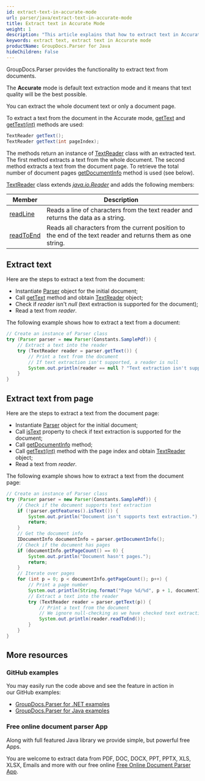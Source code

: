 ```yaml
---
id: extract-text-in-accurate-mode
url: parser/java/extract-text-in-accurate-mode
title: Extract text in Accurate Mode
weight: 1
description: "This article explains that how to extract text in Accurate mode."
keywords: extract text, extract text in Accurate mode
productName: GroupDocs.Parser for Java
hideChildren: False
---
```

GroupDocs.Parser provides the functionality to extract text from documents.

The **Accurate** mode is default text extraction mode and it means that text quality will be the best possible.

You can extract the whole document text or only a document page.

To extract a text from the document in the Accurate mode, [getText](https://apireference.groupdocs.com/java/parser/com.groupdocs.parser/Parser#getText()) and [getText(int)](https://apireference.groupdocs.com/java/parser/com.groupdocs.parser/Parser#getText(int)) methods are used:

```java
TextReader getText();
TextReader getText(int pageIndex);
```

The methods return an instance of [TextReader](https://apireference.groupdocs.com/java/parser/com.groupdocs.parser.data/TextReader) class with an extracted text. The first method extracts a text from the whole document. The second method extracts a text from the document page. To retrieve the total number of document pages [getDocumentInfo](https://apireference.groupdocs.com/java/parser/com.groupdocs.parser/Parser#getDocumentInfo()) method is used (see below).

[TextReader](https://apireference.groupdocs.com/java/parser/com.groupdocs.parser.data/TextReader) class extends [*java.io.Reader*](http://docs.oracle.com/javase/7/docs/api/java/io/Reader.html?is-external=true) and adds the following members:

| Member | Description |
| --- | --- |
| [readLine](https://apireference.groupdocs.com/java/parser/com.groupdocs.parser.data/TextReader#readLine()) | Reads a line of characters from the text reader and returns the data as a string. |
| [readToEnd](https://apireference.groupdocs.com/java/parser/com.groupdocs.parser.data/TextReader#readToEnd()) | Reads all characters from the current position to the end of the text reader and returns them as one string. |

## Extract text

Here are the steps to extract a text from the document:

*   Instantiate [Parser](https://apireference.groupdocs.com/java/parser/com.groupdocs.parser/Parser) object for the initial document;
*   Call [getText](https://apireference.groupdocs.com/java/parser/com.groupdocs.parser/Parser#getText()) method and obtain [TextReader](https://apireference.groupdocs.com/java/parser/com.groupdocs.parser.data/TextReader) object;
*   Check if *reader* isn't *null* (text extraction is supported for the document);
*   Read a text from *reader*.

The following example shows how to extract a text from a document:

```java
// Create an instance of Parser class
try (Parser parser = new Parser(Constants.SamplePdf)) {
    // Extract a text into the reader
    try (TextReader reader = parser.getText()) {
        // Print a text from the document
        // If text extraction isn't supported, a reader is null
        System.out.println(reader == null ? "Text extraction isn't supported" : reader.readToEnd());
    }
} 
```

## Extract text from page

Here are the steps to extract a text from the document page:

*   Instantiate [Parser](https://apireference.groupdocs.com/java/parser/com.groupdocs.parser/Parser) object for the initial document;
*   Call [isText](https://apireference.groupdocs.com/java/parser/com.groupdocs.parser.options/Features#isText()) property to check if text extraction is supported for the document;
*   Call [getDocumentInfo](https://apireference.groupdocs.com/java/parser/com.groupdocs.parser/Parser#getDocumentInfo()) method;
*   Call [getText(int)](https://apireference.groupdocs.com/java/parser/com.groupdocs.parser/Parser#getText(int)) method with the page index and obtain [TextReader](https://apireference.groupdocs.com/java/parser/com.groupdocs.parser.data/TextReader "class in com.groupdocs.parser.data") object;
*   Read a text from *reader*.

The following example shows how to extract a text from the document page:

```java
// Create an instance of Parser class
try (Parser parser = new Parser(Constants.SamplePdf)) {
    // Check if the document supports text extraction
    if (!parser.getFeatures().isText()) {
        System.out.println("Document isn't supports text extraction.");
        return;
    }
    // Get the document info
    IDocumentInfo documentInfo = parser.getDocumentInfo();
    // Check if the document has pages
    if (documentInfo.getPageCount() == 0) {
        System.out.println("Document hasn't pages.");
        return;
    }
    // Iterate over pages
    for (int p = 0; p < documentInfo.getPageCount(); p++) {
        // Print a page number
        System.out.println(String.format("Page %d/%d", p + 1, documentInfo.getPageCount()));
        // Extract a text into the reader
        try (TextReader reader = parser.getText(p)) {
            // Print a text from the document
            // We ignore null-checking as we have checked text extraction feature support earlier
            System.out.println(reader.readToEnd());
        }
    }
}
```

## More resources

### GitHub examples

You may easily run the code above and see the feature in action in our GitHub examples:

*   [GroupDocs.Parser for .NET examples](https://github.com/groupdocs-parser/GroupDocs.Parser-for-.NET)    
*   [GroupDocs.Parser for Java examples](https://github.com/groupdocs-parser/GroupDocs.Parser-for-Java)

### Free online document parser App

Along with full featured Java library we provide simple, but powerful free Apps.

You are welcome to extract data from PDF, DOC, DOCX, PPT, PPTX, XLS, XLSX, Emails and more with our free online [Free Online Document Parser App](https://products.groupdocs.app/parser).